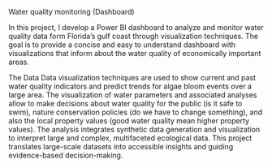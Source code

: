 Water quality monitoring (Dashboard)

In this project, I develop a Power BI dashboard to analyze and monitor water quality data form Florida’s gulf coast through visualization techniques. The goal is to provide a concise and easy to understand dashboard with visualizations that inform about the water quality of economically important areas.


The Data 
Data visualization techniques are used to show current and past water quality indicators and predict trends for algae bloom events over a large area. The visualization of water parameters and associated analyses allow to make decisions about water quality for the public (is it safe to swim), nature conservation policies (do we have to change something), and also the local property values (good water quality mean higher property values). The analysis integrates synthetic data generation and visualization to interpret large and complex, multifaceted ecological data. This project translates large-scale datasets into accessible insights and guiding evidence-based decision-making.
